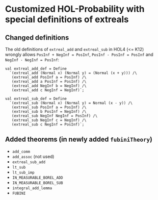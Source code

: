 # Customized HOL-Probability with special definitions of extreals

## Changed definitions

The old definitions of `extreal_add` and `extreal_sub` in HOL4 (<= K12) wrongly allows
`PosInf + NegInf = PosInf`, `PosInf - PosInf = PosInf` and  `NegInf - NegInf = PosInf`:

```
val extreal_add_def = Define
  `(extreal_add (Normal x) (Normal y) = (Normal (x + y))) /\
   (extreal_add PosInf a = PosInf) /\
   (extreal_add a PosInf = PosInf) /\
   (extreal_add NegInf b = NegInf) /\
   (extreal_add c NegInf = NegInf)`;

val extreal_sub_def = Define
  `(extreal_sub (Normal x) (Normal y) = Normal (x - y)) /\
   (extreal_sub PosInf a = PosInf) /\
   (extreal_sub b PosInf = NegInf) /\
   (extreal_sub NegInf NegInf = PosInf) /\
   (extreal_sub NegInf c = NegInf) /\
   (extreal_sub c NegInf = PosInf)`;
```

## Added theorems (in newly added `fubiniTheory`)

* `add_comm`
* `add_assoc` (not used)
* `extreal_sub_add`
* `lt_sub`
* `lt_sub_imp`
* `IN_MEASURABLE_BOREL_ADD`
* `IN_MEASURABLE_BOREL_SUB`
* `integral_add_lemma`
* `FUBINI`
